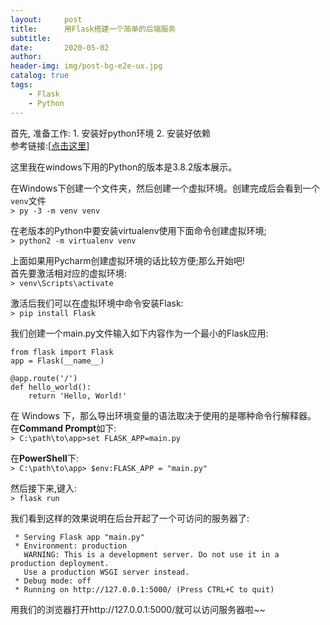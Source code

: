 ```yaml
---
layout:     post
title:      用Flask搭建一个简单的后端服务
subtitle:  
date:       2020-05-02
author:     
header-img: img/post-bg-e2e-ux.jpg
catalog: true
tags:
    - Flask
    - Python
---
```


首先, 准备工作: 1. 安装好python环境  2. 安装好依赖  
参考链接:[[点击这里](https://dormousehole.readthedocs.io/en/latest/installation.html#id2 "点击这里")]


这里我在windows下用的Python的版本是3.8.2版本展示。  

在Windows下创建一个文件夹，然后创建一个虚拟环境。创建完成后会看到一个`venv`文件  
`> py -3 -m venv venv`  

在老版本的Python中要安装virtualenv使用下面命令创建虚拟环境;  
`> python2 -m virtualenv venv`  

上面如果用Pycharm创建虚拟环境的话比较方便;那么开始吧!  
首先要激活相对应的虚拟环境:  
`> venv\Scripts\activate`  


激活后我们可以在虚拟环境中命令安装Flask:  
`> pip install Flask`  

我们创建一个main.py文件输入如下内容作为一个最小的Flask应用:  


    from flask import Flask
    app = Flask(__name__)
    
    @app.route('/')
    def hello_world():
        return 'Hello, World!'

在 Windows 下，那么导出环境变量的语法取决于使用的是哪种命令行解释器。   
在**Command Prompt**如下:  
`> C:\path\to\app>set FLASK_APP=main.py`  

在**PowerShell**下:  
`> C:\path\to\app> $env:FLASK_APP = "main.py"`  

然后接下来,键入:  
`> flask run`  

我们看到这样的效果说明在后台开起了一个可访问的服务器了:  

     * Serving Flask app "main.py"
     * Environment: production
       WARNING: This is a development server. Do not use it in a production deployment.
       Use a production WSGI server instead.
     * Debug mode: off
     * Running on http://127.0.0.1:5000/ (Press CTRL+C to quit)

用我们的浏览器打开http://127.0.0.1:5000/就可以访问服务器啦~~
